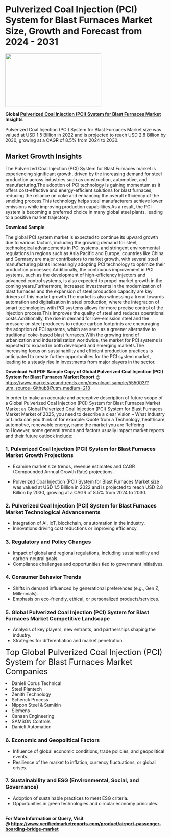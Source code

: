 <H1>Pulverized Coal Injection (PCI) System for Blast Furnaces Market Size, Growth and Forecast from 2024 - 2031</H1><img class="aligncenter size-medium wp-image-584254" src="https://thirdeyenews.in/wp-content/uploads/2024/09/Global-Market-Research-300x168.jpeg" alt="" width="300" height="168" /><p><strong>Global&nbsp;<a href="https://www.marketsizeandtrends.com/download-sample/555003/?utm_source=Github8j?utm_medium=218">Pulverized Coal Injection (PCI) System for Blast Furnaces Market</a> Insights</strong></p><p>Pulverized Coal Injection (PCI) System for Blast Furnaces Market size was valued at USD 1.5 Billion in 2022 and is projected to reach USD 2.8 Billion by 2030, growing at a CAGR of 8.5% from 2024 to 2030.</p><p><h2>Market Growth Insights</h2> <p>The Pulverized Coal Injection (PCI) System for Blast Furnaces market is experiencing significant growth, driven by the increasing demand for steel production across industries such as construction, automotive, and manufacturing.The adoption of PCI technology is gaining momentum as it offers cost-effective and energy-efficient solutions for blast furnaces, reducing the reliance on coke and enhancing the overall efficiency of the smelting process.This technology helps steel manufacturers achieve lower emissions while improving production capabilities.As a result, the PCI system is becoming a preferred choice in many global steel plants, leading to a positive market trajectory.</p> <p><strong>Download Sample</strong></p> <p>The global PCI system market is expected to continue its upward growth due to various factors, including the growing demand for steel, technological advancements in PCI systems, and stringent environmental regulations.In regions such as Asia Pacific and Europe, countries like China and Germany are major contributors to market growth, with several steel manufacturing plants increasingly adopting PCI technology to optimize their production processes.Additionally, the continuous improvement in PCI systems, such as the development of high-efficiency injectors and advanced control systems, is also expected to propel market growth in the coming years.Furthermore, increased investments in the modernization of blast furnaces and the expansion of steel production capacity are key drivers of this market growth.The market is also witnessing a trend towards automation and digitalization in steel production, where the integration of smart technologies with PCI systems allows for more precise control of the injection process.This improves the quality of steel and reduces operational costs.Additionally, the rise in demand for low-emission steel and the pressure on steel producers to reduce carbon footprints are encouraging the adoption of PCI systems, which are seen as a greener alternative to traditional coke-based blast furnaces.With the growing trend of urbanization and industrialization worldwide, the market for PCI systems is expected to expand in both developed and emerging markets.The increasing focus on sustainability and efficient production practices is anticipated to create further opportunities for the PCI system market, leading to a steady rise in investments from major players in the sector.<p><span class=""><strong>Download Full PDF Sample Copy of Global Pulverized Coal Injection (PCI) System for Blast Furnaces Market Report</strong> @ <a href="https://www.marketsizeandtrends.com/download-sample/555003/?utm_source=Github8j?utm_medium=218" target="_blank">https://www.marketsizeandtrends.com/download-sample/555003/?utm_source=Github8j?utm_medium=218</a></span></p><p>In order to make an accurate and perceptive description of future scope of a Global&nbsp;Pulverized Coal Injection (PCI) System for Blast Furnaces Market Market as Global&nbsp;Pulverized Coal Injection (PCI) System for Blast Furnaces Market Market of 2025, you need to describe a clear Vision &ndash; What Industry or Linda can you think of for example: Quote from a Technology, healthcare, automotive, renewable energy, name the market you are Reffering to.However, some general trends and factors usually impact market reports and their future outlook include:</p><h3>1.&nbsp;<strong>Pulverized Coal Injection (PCI) System for Blast Furnaces Market Growth Projections</strong></h3><ul><li>Examine market size trends, revenue estimates and CAGR (Compounded Annual Growth Rate) projections.</li><li><p>Pulverized Coal Injection (PCI) System for Blast Furnaces Market size was valued at USD 1.5 Billion in 2022 and is projected to reach USD 2.8 Billion by 2030, growing at a CAGR of 8.5% from 2024 to 2030.</p></li></ul><h3>2.&nbsp;<strong>Pulverized Coal Injection (PCI) System for Blast Furnaces Market Technological Advancements</strong></h3><ul><li>Integration of AI, IoT, blockchain, or automation in the industry.</li><li>Innovations driving cost reductions or improving efficiency.</li></ul><h3>3.&nbsp;<strong>Regulatory and Policy Changes</strong></h3><ul><li>Impact of global and regional regulations, including sustainability and carbon-neutral goals.</li><li>Compliance challenges and opportunities tied to government initiatives.</li></ul><h3>4.&nbsp;<strong>Consumer Behavior Trends</strong></h3><ul><li>Shifts in demand influenced by generational preferences (e.g., Gen Z, Millennials).</li><li>Emphasis on eco-friendly, ethical, or personalized products/services.</li></ul><h3>5.&nbsp;<strong>Global Pulverized Coal Injection (PCI) System for Blast Furnaces Market Competitive Landscape</strong></h3><ul><li>Analysis of key players, new entrants, and partnerships shaping the industry.</li><li>Strategies for differentiation and market penetration.</li></ul><p data-pm-slice="1 1 []"><span style="color: inherit; font-family: inherit; font-size: 25px;">Top Global Pulverized Coal Injection (PCI) System for Blast Furnaces Market Companies</span></p><div class="" data-test-id=""><p><li>Danieli Corus Technical</li><li> Steel Plantech</li><li> Zenith Technology</li><li> Schenck Process</li><li> Nippon Steel & Sumikin</li><li> Siemens</li><li> Canaan Engineering</li><li> SAMSON Controls</li><li> Danieli Automation</li></p></div><h3>6.&nbsp;<strong>Economic and Geopolitical Factors</strong></h3><ul><li>Influence of global economic conditions, trade policies, and geopolitical events.</li><li>Resilience of the market to inflation, currency fluctuations, or global crises.</li></ul><h3>7.&nbsp;<strong>Sustainability and ESG (Environmental, Social, and Governance)</strong></h3><ul><li>Adoption of sustainable practices to meet ESG criteria.</li><li>Opportunities in green technologies and circular economy principles.</li></ul><h2><strong style="font-size: 14px;">For More Information or Query, Visit @&nbsp;</strong><a style="background-color: #ffffff; font-size: 14px;" href="https://www.marketsizeandtrends.com/report/pulverized-coal-injection-pci-system-for-blast-furnaces-market/" target="_blank">https://www.verifiedmarketreports.com/product/airport-passenger-boarding-bridge-market</a></h2>
